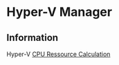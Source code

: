 # Hyper-V Manager


## Information
Hyper-V [CPU Ressource Calculation](https://blogs.msdn.microsoft.com/virtual_pc_guy/2008/02/28/hyper-v-virtual-machine-cpu-usage-and-task-manager/) 
